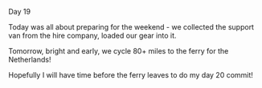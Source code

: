 Day 19

Today was all about preparing for the weekend - we collected the support van from the hire company, loaded our gear into it.

Tomorrow, bright and early, we cycle 80+ miles to the ferry for the Netherlands!

Hopefully I will have time before the ferry leaves to do my day 20 commit!
